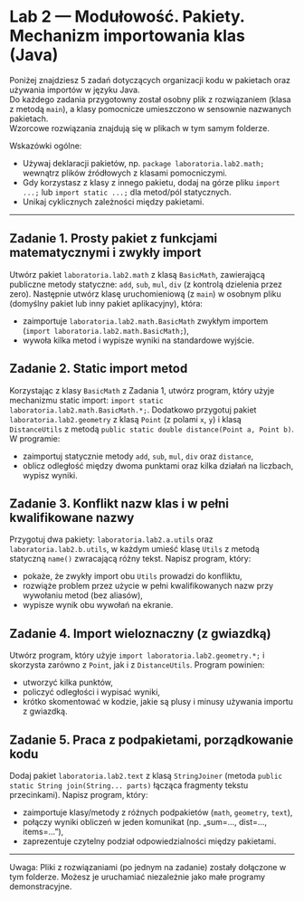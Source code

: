 # Lab 2 — Modułowość. Pakiety. Mechanizm importowania klas (Java)

Poniżej znajdziesz 5 zadań dotyczących organizacji kodu w pakietach oraz używania importów w języku Java.  
Do każdego zadania przygotowny został osobny plik z rozwiązaniem (klasa z metodą `main`), a klasy pomocnicze umieszczono w sensownie nazwanych pakietach.  
Wzorcowe rozwiązania znajdują się w plikach w tym samym folderze.

Wskazówki ogólne:
- Używaj deklaracji pakietów, np. `package laboratoria.lab2.math;` wewnątrz plików źródłowych z klasami pomocniczymi.
- Gdy korzystasz z klasy z innego pakietu, dodaj na górze pliku `import ...;` lub `import static ...;` dla metod/pól statycznych.
- Unikaj cyklicznych zależności między pakietami.

---

## Zadanie 1. Prosty pakiet z funkcjami matematycznymi i zwykły import
Utwórz pakiet `laboratoria.lab2.math` z klasą `BasicMath`, zawierającą publiczne metody statyczne: `add`, `sub`, `mul`, `div` (z kontrolą dzielenia przez zero). Następnie utwórz klasę uruchomieniową (z `main`) w osobnym pliku (domyślny pakiet lub inny pakiet aplikacyjny), która:
- zaimportuje `laboratoria.lab2.math.BasicMath` zwykłym importem (`import laboratoria.lab2.math.BasicMath;`),
- wywoła kilka metod i wypisze wyniki na standardowe wyjście.

## Zadanie 2. Static import metod
Korzystając z klasy `BasicMath` z Zadania 1, utwórz program, który użyje mechanizmu static import: `import static laboratoria.lab2.math.BasicMath.*;`. Dodatkowo przygotuj pakiet `laboratoria.lab2.geometry` z klasą `Point` (z polami `x`, `y`) i klasą `DistanceUtils` z metodą `public static double distance(Point a, Point b)`. W programie:
- zaimportuj statycznie metody `add`, `sub`, `mul`, `div` oraz `distance`,
- oblicz odległość między dwoma punktami oraz kilka działań na liczbach, wypisz wyniki.

## Zadanie 3. Konflikt nazw klas i w pełni kwalifikowane nazwy
Przygotuj dwa pakiety: `laboratoria.lab2.a.utils` oraz `laboratoria.lab2.b.utils`, w każdym umieść klasę `Utils` z metodą statyczną `name()` zwracającą różny tekst. Napisz program, który:
- pokaże, że zwykły import obu `Utils` prowadzi do konfliktu,
- rozwiąże problem przez użycie w pełni kwalifikowanych nazw przy wywołaniu metod (bez aliasów),
- wypisze wynik obu wywołań na ekranie.

## Zadanie 4. Import wieloznaczny (z gwiazdką)
Utwórz program, który użyje `import laboratoria.lab2.geometry.*;` i skorzysta zarówno z `Point`, jak i z `DistanceUtils`. Program powinien:
- utworzyć kilka punktów,
- policzyć odległości i wypisać wyniki,
- krótko skomentować w kodzie, jakie są plusy i minusy używania importu z gwiazdką.

## Zadanie 5. Praca z podpakietami, porządkowanie kodu
Dodaj pakiet `laboratoria.lab2.text` z klasą `StringJoiner` (metoda `public static String join(String... parts)` łącząca fragmenty tekstu przecinkami). Napisz program, który:
- zaimportuje klasy/metody z różnych podpakietów (`math`, `geometry`, `text`),
- połączy wyniki obliczeń w jeden komunikat (np. „sum=..., dist=..., items=...”),
- zaprezentuje czytelny podział odpowiedzialności między pakietami.

---

Uwaga: Pliki z rozwiązaniami (po jednym na zadanie) zostały dołączone w tym folderze. Możesz je uruchamiać niezależnie jako małe programy demonstracyjne.
